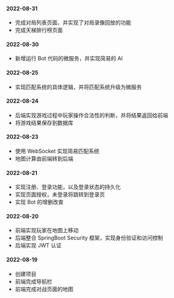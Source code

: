 #### 2022-08-31

- 完成对局列表页面，并实现了对局录像回放的功能
- 完成天梯排行榜页面

#### 2022-08-30

- 新增运行 Bot 代码的微服务，并实现简易的 AI

#### 2022-08-25

- 实现匹配系统的具体逻辑，并将匹配系统升级为微服务

#### 2022-08-24

- 后端实现游戏过程中玩家操作合法性的判断，并将结果返回给前端
- 将游戏结果保存到数据库

#### 2022-08-23

- 使用 WebSocket 实现简易匹配系统
- 地图计算由前端转到后端

#### 2022-08-21

- 实现注册、登录功能，以及登录状态的持久化
- 实现页面授权，未登录将跳转到登录页
- 实现 Bot 的增删改查

#### 2022-08-20

- 前端实现玩家在地图上移动
- 后端整合 SpringBoot Security 框架，实现身份验证和访问控制
- 后端实现 JWT 认证

#### 2022-08-19

- 创建项目
- 前端完成导航栏
- 前端完成对战页面的地图
